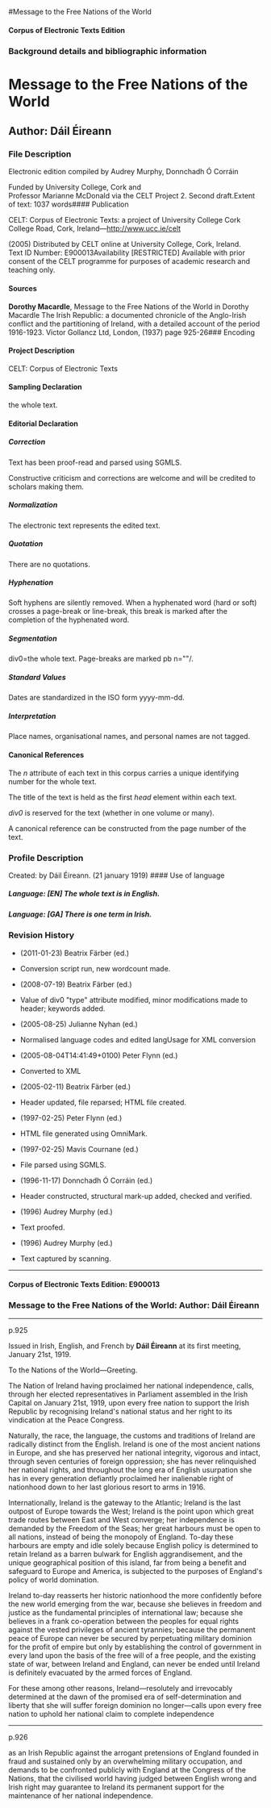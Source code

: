 

#Message to the Free Nations of the World


<!-- // 
 function footNote(link) {
 openpopup = window.open(link,"openpopup","width=512,height=128,left=256,top=256,resizable=no,scrollbars=1,menubar=1,statusbar=0,toolbar=0");
}
// -->



#### Corpus of Electronic Texts Edition


### Background details and bibliographic information


Message to the Free Nations of the World
========================================


Author: Dáil Éireann
--------------------


### File Description

Electronic edition compiled by Audrey Murphy, Donnchadh Ó Corráin

Funded by University College, Cork and  
Professor Marianne McDonald via the CELT Project 2. Second draft.Extent of text: 1037 words#### Publication


CELT: Corpus of Electronic Texts: a project of
University College Cork  
College Road, Cork, Ireland—http://www.ucc.ie/celt

 (2005) Distributed by CELT online at University College, Cork, Ireland.  
Text ID Number: E900013Availability [RESTRICTED] 
Available with prior consent of the CELT programme for purposes of academic research and teaching only.


#### Sources


**Dorothy Macardle**, Message to the Free Nations of the World in Dorothy Macardle The Irish Republic: a documented chronicle of the Anglo-Irish conflict and the partitioning of Ireland, with a detailed account of the period 1916-1923. Victor Gollancz Ltd, London, (1937) page 925-26### Encoding


#### Project Description


CELT: Corpus of Electronic Texts


#### Sampling Declaration


the whole text.


#### Editorial Declaration


##### Correction


Text has been proof-read and parsed using SGMLS.


Constructive criticism and corrections are welcome and will be credited to scholars making them.


##### Normalization


The electronic text represents the edited text.


##### Quotation


There are no quotations.


##### Hyphenation


Soft hyphens are silently removed. When a hyphenated word (hard or soft) crosses a page-break or line-break, this break is marked after the completion of the hyphenated word.


##### Segmentation


div0=the whole text. Page-breaks are marked pb n=""/.


##### Standard Values


Dates are standardized in the ISO form yyyy-mm-dd.


##### Interpretation


Place names, organisational names, and personal names are not tagged.


#### Canonical References


The *n* attribute of each text in this corpus carries a unique identifying number for the whole text.


The title of the text is held as the first *head* element within each text.


*div0* is reserved
for the text (whether in one volume or many).


A canonical reference can be constructed from the page number of the text.


### Profile Description


Created: by Dáil Éireann.
 (21 january 1919) #### Use of language


##### Language: [EN] The whole text is in English.


##### Language: [GA] There is one term in Irish.


### Revision History


* (2011-01-23) Beatrix Färber (ed.)

* Conversion script run, new wordcount made.
* (2008-07-19) Beatrix Färber (ed.)

* Value of div0 "type" attribute modified, minor modifications made to header; keywords added.
* (2005-08-25) Julianne Nyhan (ed.)

* Normalised language codes and edited langUsage for XML conversion
* (2005-08-04T14:41:49+0100) Peter Flynn (ed.)

* Converted to XML
* (2005-02-11) Beatrix Färber (ed.)

* Header updated, file reparsed; HTML file created.
* (1997-02-25) Peter Flynn (ed.)

* HTML file generated using OmniMark.
* (1997-02-25) Mavis Cournane (ed.)

* File parsed using SGMLS.
* (1996-11-17) Donnchadh Ó Corráin (ed.)

* Header constructed, structural mark-up added, checked and verified.
* (1996) Audrey Murphy (ed.)

* Text proofed.
* (1996) Audrey Murphy (ed.)

* Text captured by scanning.




---


#### Corpus of Electronic Texts Edition: E900013


### Message to the Free Nations of the World: Author: Dáil Éireann




---

p.925


Issued in Irish, English, and French by **Dáil Éireann** at its first meeting, January 21st,
1919.


To the Nations of the World—Greeting.


The Nation of Ireland having proclaimed her national independence, calls, through her elected representatives in Parliament assembled in the Irish Capital on January 21st, 1919, upon every free nation to support the Irish Republic by recognising Ireland's national status and her right to its vindication at the Peace Congress.


Naturally, the race, the language, the customs and traditions of Ireland are radically distinct from the English. Ireland is one of the most ancient nations in Europe, and she has preserved her national integrity, vigorous and intact, through seven centuries of foreign oppression; she has never relinquished her national rights, and throughout the long era of English usurpation she has in every generation defiantly proclaimed her inalienable right of nationhood down to her last glorious resort to arms in 1916.


Internationally, Ireland is the gateway to the Atlantic; Ireland is the last outpost of Europe towards the West; Ireland is the point upon which great trade routes between East and West converge; her independence is demanded by the Freedom of the Seas; her great harbours must be open to all nations, instead of being the monopoly of England. To-day these harbours are empty and idle solely because English policy is determined to retain Ireland as a barren bulwark for English aggrandisement, and the unique geographical position of this island, far from being a benefit and safeguard to Europe and America, is subjected to the purposes of England's policy of world domination.


Ireland to-day reasserts her historic nationhood the more confidently before the new world emerging from the war, because she believes in freedom and justice as the fundamental principles of international law; because she believes in a frank co-operation between the peoples for equal rights against the vested privileges of ancient tyrannies; because the permanent peace of Europe can never be secured by perpetuating military dominion for the profit of empire but only by establishing the control of government in every land upon the basis of the free will of a free people, and the existing state of war, between Ireland and England, can never be ended until Ireland is definitely evacuated by the armed forces of England.


For these among other reasons, Ireland—resolutely and irrevocably determined at the dawn of the promised era of self-determination and liberty that she will suffer foreign dominion no longer—calls upon every free nation to uphold her national claim to complete independence 


---

p.926




as an Irish Republic against the arrogant pretensions of England founded in fraud and sustained only by an overwhelming military occupation, and demands to be confronted publicly with England at the Congress of the Nations, that the civilised world having judged between English wrong and Irish right may guarantee to Ireland its permanent support for the maintenance of her national independence.












